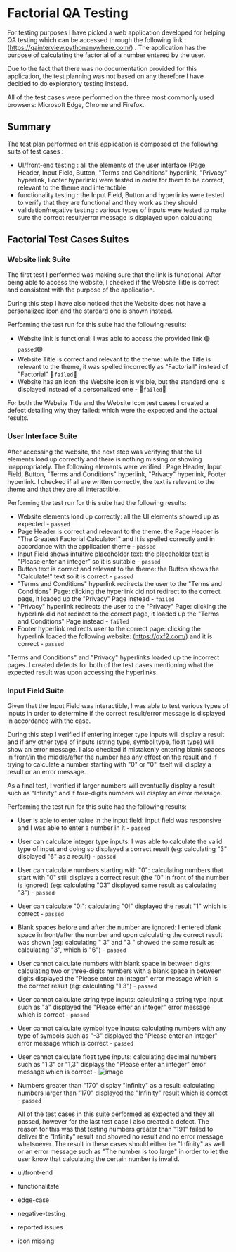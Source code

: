 # **Factorial QA Testing**

  For testing purposes I have picked a web application developed for helping QA testing which can be accessed through the following link : (https://qainterview.pythonanywhere.com/) . The application has the purpose of calculating the factorial of a number entered by the user.
  
  Due to the fact that there was no documentation provided for this application, the test planning was not based on any therefore I have decided to do exploratory testing instead.
  
  All of the test cases were performed on the three most commonly used browsers: Microsoft Edge, Chrome and Firefox.
  
  ## Summary
  
  The test plan performed on this application is composed of the following suits of test cases :
  - UI/front-end testing : all the elements of the user interface (Page Header, Input Field, Button, "Terms and Conditions" hyperlink, "Privacy" hyperlink, Footer hyperlink) were tested in order for them to be correct, relevant to the theme and interactible
  - functionality testing : the Input Field, Button and hyperlinks were tested to verify that they are functional and they work as they should
  - validation/negative testing : various types of inputs were tested to make sure the correct result/error message is displayed upon calculating

## Factorial Test Cases Suites

### Website link Suite
  
   The first test I performed was making sure that the link is functional. After being able to access the website, I checked if the Website Title is correct and consistent with the purpose of the application.
   
   During this step I have also noticed that the Website does not have a personalized icon and the stardard one is shown instead.
   
   Performing the test run for this suite had the following results: 
   
   - Website link is functional: I was able to access the provided link 🟢`passed`🟢
   - Website Title is correct and relevant to the theme: while the Title is relevant to the theme, it was spelled incorrectly as "Factoriall" instead of "Factorial"   🔴`failed`🔴
   - Website has an icon: the Website icon is visible, but the standard one is displayed instead of a personalized one - 🔴`failed`🔴

For both the Website Title and the Website Icon test cases I created a defect detailing why they failed: which were the expected and the actual results.
   
   ### User Interface Suite
   
   After accessing the website, the next step was verifying that the UI elements load up correctly and there is nothing missing or showing inappropriately. The following elements were verified : Page Header, Input Field, Button, "Terms and Conditions" hyperlink, "Privacy" hyperlink, Footer hyperlink. I checked if all are written correctly, the text is relevant to the theme and that they are all interactible.
   
   Performing the test run for this suite had the following results:
   
   - Website elements load up correctly: all the UI elements showed up as expected - `passed`
   - Page Header is correct and relevant to the theme: the Page Header is "The Greatest Factorial Calculator!" and it is spelled correctly and in accordance with the application theme - `passed`
   - Input Field shows intuitive placeholder text: the placeholder text is "Please enter an integer" so it is suitable - `passed`
   - Button text is correct and relevant to the theme: the Button shows the "Calculate!" text so it is correct - `passed`
   - "Terms and Conditions" hyperlink redirects the user to the "Terms and Conditions" Page: clicking the hyperlink did not redirect to the correct page, it loaded up the "Privacy" Page instead - `failed`
   - "Privacy" hyperlink redirects the user to the "Privacy" Page: clicking the hyperlink did not redirect to the correct page, it loaded up the "Terms and Conditions" Page instead - `failed`
   - Footer hyperlink redirects user to the correct page: clicking the hyperlink loaded the following website: (https://qxf2.com/) and it is correct - `passed`

"Terms and Conditions" and "Privacy" hyperlinks loaded up the incorrect pages. I created defects for both of the test cases mentioning what the expected result was upon accessing the hyperlinks.

### Input Field Suite

Given that the Input Field was interactible, I was able to test various types of inputs in order to determine if the correct result/error message is displayed in accordance with the case.

During this step I verified if entering integer type inputs will display a result and if any other type of inputs (string type, symbol type, float type) will show an error message. I also checked if mistakenly entering blank spaces in front/in the middle/after the number has any effect on the result and if trying to calculate a number starting with "0" or "0" itself will display a result or an error message. 

As a final test, I verified if larger numbers will eventually display a result such as "Infinity" and if four-digits numbers will display an error message.

Performing the test run for this suite had the following results:

- User is able to enter value in the input field: input field was responsive and I was able to enter a number in it - `passed`
- User can calculate integer type inputs: I was able to calculate the valid type of input and doing so displayed a correct result (eg: calculating "3" displayed "6" as a result) - `passed`
- User can calculate numbers starting with "0": calculating numbers that start with "0" still displays a correct result (the "0" in front of the number is ignored) (eg: calculating "03" displayed same result as calculating "3") - `passed`
- User can calculate "0!": calculating "0!" displayed the result "1" which is correct - `passed`
- Blank spaces before and after the number are ignored: I entered blank space in front/after the number and upon calculating the correct result was shown (eg: calculating " 3" and "3 " showed the same result as calculating "3", which is "6") - `passed`
- User cannot calculate numbers with blank space in between digits: calculating two or three-digits numbers with a blank space in between digits displayed the "Please enter an integer" error message which is the correct result  (eg: calculating "1 3") - `passed`
- User cannot calculate string type inputs: calculating a string type input such as "a" displayed the "Please enter an integer" error message which is correct - `passed`
- User cannot calculate symbol type inputs: calculating numbers with any type of symbols such as "-3" displayed the "Please enter an integer" error message which is correct - `passed`
- User cannot calculate float type inputs: calculating decimal numbers such as "1.3" or "1,3" displays the "Please enter an integer" error message which is correct - ![image](https://user-images.githubusercontent.com/118375564/203832799-1a288eda-58d8-4a68-bafe-cfffef64bf77.png)
- Numbers greater than "170" display "Infinity" as a result: calculating numbers larger than "170" displayed the "Infinity" result which is correct - `passed`

  All of the test cases in this suite performed as expected and they all passed, however for the last test case I also created a defect. The reason for this was that testing numbers greater than "191" failed to deliver the "Infinity" result and showed no result and no error message whatsoever. The result in these cases should either be "Infinity" as well or an error message such as "The number is too large" in order to let the user know that calculating the certain number is invalid.
  
  
   





- ui/front-end 
- functionalitate
- edge-case
- negative-testing


- reported issues
- icon missing
